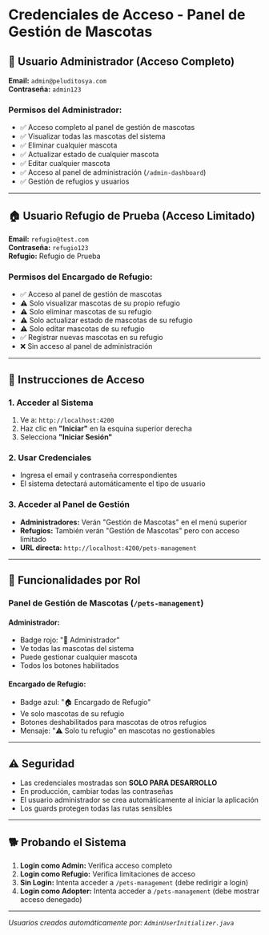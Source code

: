 # Credenciales de Acceso - Panel de Gestión de Mascotas

## 🔐 Usuario Administrador (Acceso Completo)

**Email:** `admin@peluditosya.com`  
**Contraseña:** `admin123`

### Permisos del Administrador:
- ✅ Acceso completo al panel de gestión de mascotas
- ✅ Visualizar todas las mascotas del sistema
- ✅ Eliminar cualquier mascota
- ✅ Actualizar estado de cualquier mascota
- ✅ Editar cualquier mascota
- ✅ Acceso al panel de administración (`/admin-dashboard`)
- ✅ Gestión de refugios y usuarios

---

## 🏠 Usuario Refugio de Prueba (Acceso Limitado)

**Email:** `refugio@test.com`  
**Contraseña:** `refugio123`  
**Refugio:** Refugio de Prueba

### Permisos del Encargado de Refugio:
- ✅ Acceso al panel de gestión de mascotas
- ⚠️ Solo visualizar mascotas de su propio refugio
- ⚠️ Solo eliminar mascotas de su refugio
- ⚠️ Solo actualizar estado de mascotas de su refugio
- ⚠️ Solo editar mascotas de su refugio
- ✅ Registrar nuevas mascotas en su refugio
- ❌ Sin acceso al panel de administración

---

## 🚀 Instrucciones de Acceso

### 1. Acceder al Sistema
1. Ve a: `http://localhost:4200`
2. Haz clic en **"Iniciar"** en la esquina superior derecha
3. Selecciona **"Iniciar Sesión"**

### 2. Usar Credenciales
- Ingresa el email y contraseña correspondientes
- El sistema detectará automáticamente el tipo de usuario

### 3. Acceder al Panel de Gestión
- **Administradores:** Verán "Gestión de Mascotas" en el menú superior
- **Refugios:** También verán "Gestión de Mascotas" pero con acceso limitado
- **URL directa:** `http://localhost:4200/pets-management`

---

## 🔧 Funcionalidades por Rol

### Panel de Gestión de Mascotas (`/pets-management`)

#### Administrador:
- Badge rojo: "🔧 Administrador"
- Ve todas las mascotas del sistema
- Puede gestionar cualquier mascota
- Todos los botones habilitados

#### Encargado de Refugio:
- Badge azul: "🏠 Encargado de Refugio"
- Ve solo mascotas de su refugio
- Botones deshabilitados para mascotas de otros refugios
- Mensaje: "⚠️ Solo tu refugio" en mascotas no gestionables

---

## ⚠️ Seguridad

- Las credenciales mostradas son **SOLO PARA DESARROLLO**
- En producción, cambiar todas las contraseñas
- El usuario administrador se crea automáticamente al iniciar la aplicación
- Los guards protegen todas las rutas sensibles

---

## 🐕 Probando el Sistema

1. **Login como Admin:** Verifica acceso completo
2. **Login como Refugio:** Verifica limitaciones de acceso
3. **Sin Login:** Intenta acceder a `/pets-management` (debe redirigir a login)
4. **Login como Adopter:** Intenta acceder a `/pets-management` (debe mostrar acceso denegado)

---

*Usuarios creados automáticamente por: `AdminUserInitializer.java`*
